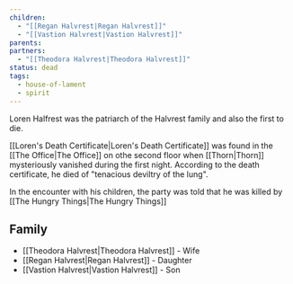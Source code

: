 ```yaml
---
children:
  - "[[Regan Halvrest|Regan Halvrest]]"
  - "[[Vastion Halvrest|Vastion Halvrest]]"
parents: 
partners:
  - "[[Theodora Halvrest|Theodora Halvrest]]"
status: dead
tags:
  - house-of-lament
  - spirit
---
```


Loren Halfrest was the patriarch of the Halvrest family and also the first to die.

[[Loren's Death Certificate|Loren's Death Certificate]] was found in the [[The Office|The Office]] on othe second floor when [[Thorn|Thorn]] mysteriously vanished during the first night. According to the death certificate, he died of "tenacious deviltry of the lung".

In the encounter with his children, the party was told that he was killed by [[The Hungry Things|The Hungry Things]]

## Family
- [[Theodora Halvrest|Theodora Halvrest]] - Wife
- [[Regan Halvrest|Regan Halvrest]] - Daughter
- [[Vastion Halvrest|Vastion Halvrest]] - Son
